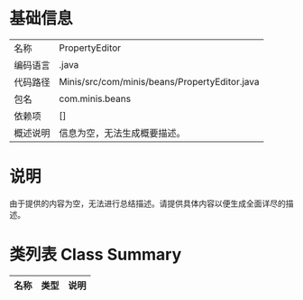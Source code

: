 # 基础信息

|      |      |
|------|------|
| 名称 | PropertyEditor |
| 编码语言 | .java |
| 代码路径 | Minis/src/com/minis/beans/PropertyEditor.java |
| 包名 | com.minis.beans |
| 依赖项 | [] |
| 概述说明 | 信息为空，无法生成概要描述。 |

# 说明

由于提供的内容为空，无法进行总结描述。请提供具体内容以便生成全面详尽的描述。

# 类列表 Class Summary

| 名称   | 类型  | 说明 |
|-------|------|-------------|




